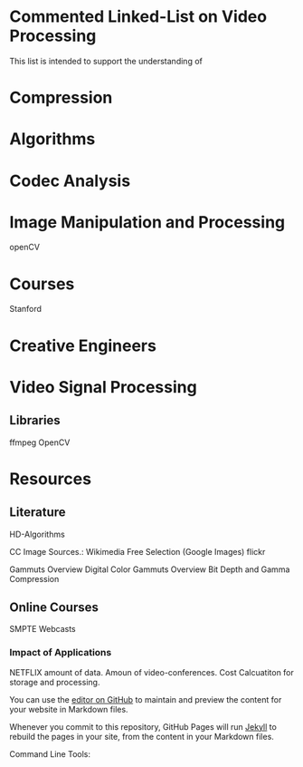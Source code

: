 # Commented Linked-List on Video Processing
This list is intended to support the understanding of 

# Compression
# Algorithms

# Codec Analysis

# Image Manipulation and Processing
openCV

# Courses 
Stanford

# Creative Engineers

# Video Signal Processing

## Libraries
ffmpeg
OpenCV

# Resources
## Literature
HD-Algorithms

CC Image Sources.:
Wikimedia
Free Selection (Google Images)
flickr





Gammuts Overview Digital Color
Gammuts Overview
Bit Depth and Gamma Compression


## Online Courses
SMPTE Webcasts

### Impact of Applications
NETFLIX amount of data. 
Amoun of video-conferences.
Cost Calcuatiton for storage and processing.


You can use the [editor on GitHub](https://github.com/cbck/Video-Signal-Processing/edit/gh-pages/index.md) to maintain and preview the content for your website in Markdown files.

Whenever you commit to this repository, GitHub Pages will run [Jekyll](https://jekyllrb.com/) to rebuild the pages in your site, from the content in your Markdown files.

Command Line Tools:
